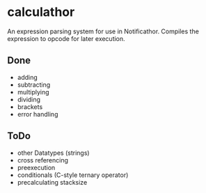 calculathor
===========

An expression parsing system for use in Notificathor.
Compiles the expression to opcode for later execution.

Done
----
* adding
* subtracting
* multiplying
* dividing
* brackets
* error handling

ToDo
----
* other Datatypes (strings)
* cross referencing
* preexecution
* conditionals (C-style ternary operator)
* precalculating stacksize
